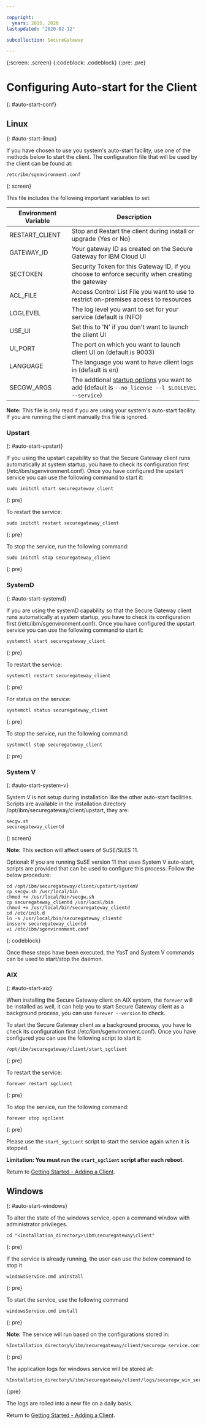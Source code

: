 ```yaml
---

copyright:
  years: 2015, 2020
lastupdated: "2020-02-12"

subcollection: SecureGateway

---
```

{:screen: .screen}
{:codeblock: .codeblock}
{:pre: .pre}

# Configuring Auto-start for the Client
{: #auto-start-conf}

## Linux
{: #auto-start-linux}

If you have chosen to use you system's auto-start facility, use one of the methods below to start the client.  The configuration file that will be used by the client can be found at:

```
/etc/ibm/sgenvironment.conf
```
{: screen}

This file includes the following important variables to set:

| Environment Variable | Description       |
| ------------- | ----------- |
| RESTART_CLIENT | Stop and Restart the client during install or upgrade (Yes or No) |
| GATEWAY_ID | Your gateway ID as created on the Secure Gateway for IBM Cloud UI |
| SECTOKEN | Security Token for this Gateway ID, if you choose to enforce security when creating the gateway |
| ACL_FILE | Access Control List File you want to use to restrict on-premises access to resources |
| LOGLEVEL | The log level you want to set for your service (default is INFO) |
| USE_UI   | Set this to 'N' if you don't want to launch the client UI |
| UI_PORT  | The port on which you want to launch client UI on (default is 9003) |
| LANGUAGE | The language you want to have client logs in (default is en) |
| SECGW_ARGS | The addtional [startup options](/docs/services/SecureGateway?topic=SecureGateway-client-interacting#startup-args) you want to add (default is `--no_license --l $LOGLEVEL --service`) |

<b>Note:</b> This file is only read if you are using your system's auto-start facility.  If you are running the client manually this file is ignored.

### Upstart
{: #auto-start-upstart}

If you using the upstart capability so that the Secure Gateway client runs automatically at system startup, you have to check its configuration first (/etc/ibm/sgenvironment.conf).  Once you have configured the upstart service you can use the following command to start it:

```
sudo initctl start securegateway_client
```
{: pre}

To restart the service:

```
sudo initctl restart securegateway_client
```
{: pre}

To stop the service, run the following command:

```
sudo initctl stop securegateway_client
```
{: pre}

### SystemD
{: #auto-start-systemd}

If you are using the systemD capability so that the Secure Gateway client runs automatically at system startup, you have to check its configuration first (/etc/ibm/sgenvironment.conf).  Once you have configured the upstart service you can use the following command to start it:

```
systemctl start securegateway_client
```
{: pre}

To restart the service:

```
systemctl restart securegateway_client
```
{: pre}

For status on the service:

```
systemctl status securegateway_client
```
{: pre}

To stop the service, run the following command:

```
systemctl stop securegateway_client
```
{: pre}

### System V
{: #auto-start-system-v}

System V is not setup during installation like the other auto-start facilities. Scripts are available in the installation directory /opt/ibm/securegateway/client/upstart, they are:

```
secgw.sh
securegateway_clientd
```
{: screen}

<b>Note:</b> This section will affect users of SuSE/SLES 11.

Optional: If you are running SuSE version 11 that uses System V auto-start, scripts are provided that can be used to configure this process. Follow the below procedure:

```
cd /opt/ibm/securegateway/client/upstart/systemV
cp secgw.sh /usr/local/bin
chmod +x /usr/local/bin/secgw.sh
cp securegateway_clientd /usr/local/bin
chmod +x /usr/local/bin/securegateway_clientd
cd /etc/init.d
ln -s /usr/local/bin/securegateway_clientd
insserv securegateway_clientd
vi /etc/ibm/sgenvironment.conf
```
{: codeblock}

Once these steps have been executed, the YasT and System V commands can be used to start/stop the daemon.

### AIX
{: #auto-start-aix}

When installing the Secure Gateway client on AIX system, the `forever` will be installed as well, it can help you to start Secure Gateway client as a background process, you can use `forever --version` to check.

To start the Secure Gateway client as a background process, you have to check its configuration first (/etc/ibm/sgenvironment.conf).  Once you have configured you can use the following script to start it:

```
/opt/ibm/securegateway/client/start_sgclient
```
{: pre}

To restart the service:

```
forever restart sgclient
```
{: pre}

To stop the service, run the following command:

```
forever stop sgclient
```
{: pre}

Please use the `start_sgclient` script to start the service again when it is stopped.

**Limitation: You must run the `start_sgclient` script after each reboot.**

Return to [Getting Started - Adding a Client](/docs/services/SecureGateway?topic=SecureGateway-add-client).

## Windows
{: #auto-start-windows}

To alter the state of the windows service, open a command window with administrator privileges.

```
cd "<Installation_directory>\ibm\securegateway\client"
```
{: pre}

If the service is already running, the user can use the below command to stop it

```
windowsService.cmd uninstall
```
{: pre}

To start the service, use the following command

```
windowsService.cmd install
```
{: pre}

<b>Note:</b> The service will run based on the configurations stored in:

```
%Installation_directory%/ibm/securegateway/client/securegw_service.config
```
{: pre}

The application logs for windows service will be stored at:

```
%Installation_directory%/ibm/securegateway/client/logs/securegw_win_service.log
```
{:pre}

 The logs are rolled into a new file on a daily basis.

Return to [Getting Started - Adding a Client](/docs/services/SecureGateway?topic=SecureGateway-add-client).
